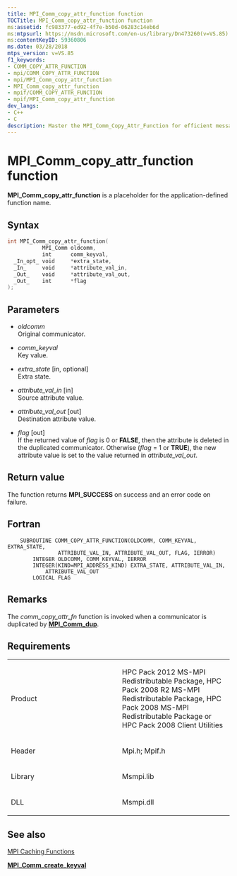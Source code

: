 ```yaml
---
title: MPI_Comm_copy_attr_function function
TOCTitle: MPI_Comm_copy_attr_function function
ms:assetid: fc983377-ed92-4f7e-b50d-06283c14eb6d
ms:mtpsurl: https://msdn.microsoft.com/en-us/library/Dn473260(v=VS.85)
ms:contentKeyID: 59360806
ms.date: 03/28/2018
mtps_version: v=VS.85
f1_keywords:
- COMM_COPY_ATTR_FUNCTION
- mpi/COMM_COPY_ATTR_FUNCTION
- mpi/MPI_Comm_copy_attr_function
- MPI_Comm_copy_attr_function
- mpif/COMM_COPY_ATTR_FUNCTION
- mpif/MPI_Comm_copy_attr_function
dev_langs:
- C++
- C
description: Master the MPI_Comm_Copy_Attr_Function for efficient message-passing in Microsoft HPC Pack. Enhance communicator duplication & attribute management.
---
```


# MPI\_Comm\_copy\_attr\_function function

**MPI\_Comm\_copy\_attr\_function** is a placeholder for the application-defined function name.

## Syntax

``` c++
int MPI_Comm_copy_attr_function(
           MPI_Comm oldcomm,
           int      comm_keyval,
  _In_opt_ void     *extra_state,
  _In_     void     *attribute_val_in,
  _Out_    void     *attribute_val_out,
  _Out_    int      *flag
);
```

## Parameters

  - *oldcomm*  
    Original communicator.

  - *comm\_keyval*  
    Key value.

  - *extra\_state* \[in, optional\]  
    Extra state.

  - *attribute\_val\_in* \[in\]  
    Source attribute value.

  - *attribute\_val\_out* \[out\]  
    Destination attribute value.

  - *flag* \[out\]  
    If the returned value of *flag* is 0 or **FALSE**, then the attribute is deleted in the duplicated communicator. Otherwise (*flag* = 1 or **TRUE**), the new attribute value is set to the value returned in *attribute\_val\_out*.

## Return value

The function returns **MPI\_SUCCESS** on success and an error code on failure.

## Fortran

``` FORTRAN
    SUBROUTINE COMM_COPY_ATTR_FUNCTION(OLDCOMM, COMM_KEYVAL, EXTRA_STATE,
                ATTRIBUTE_VAL_IN, ATTRIBUTE_VAL_OUT, FLAG, IERROR)
        INTEGER OLDCOMM, COMM_KEYVAL, IERROR
        INTEGER(KIND=MPI_ADDRESS_KIND) EXTRA_STATE, ATTRIBUTE_VAL_IN,
            ATTRIBUTE_VAL_OUT
        LOGICAL FLAG
```

## Remarks

The *comm\_copy\_attr\_fn* function is invoked when a communicator is duplicated by [**MPI\_Comm\_dup**](mpi-comm-dup-function.md).

## Requirements

<table>
<colgroup>
<col style="width: 50%" />
<col style="width: 50%" />
</colgroup>
<tbody>
<tr class="odd">
<td><p>Product</p></td>
<td><p>HPC Pack 2012 MS-MPI Redistributable Package, HPC Pack 2008 R2 MS-MPI Redistributable Package, HPC Pack 2008 MS-MPI Redistributable Package or HPC Pack 2008 Client Utilities</p></td>
</tr>
<tr class="even">
<td><p>Header</p></td>
<td>Mpi.h;
Mpif.h</td>
</tr>
<tr class="odd">
<td><p>Library</p></td>
<td>Msmpi.lib</td>
</tr>
<tr class="even">
<td><p>DLL</p></td>
<td>Msmpi.dll</td>
</tr>
</tbody>
</table>


## See also

[MPI Caching Functions](mpi-caching-functions.md)

[**MPI\_Comm\_create\_keyval**](mpi-comm-create-keyval-function.md)

